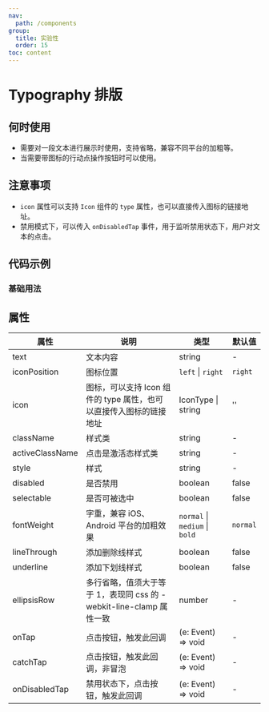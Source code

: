 ```yaml
---
nav:
  path: /components
group:
  title: 实验性
  order: 15
toc: content
---
```


# Typography 排版

## 何时使用

- 需要对一段文本进行展示时使用，支持省略，兼容不同平台的加粗等。
- 当需要带图标的行动点操作按钮时可以使用。

## 注意事项

- `icon` 属性可以支持 `Icon` 组件的 `type` 属性，也可以直接传入图标的链接地址。
- 禁用模式下，可以传入 `onDisabledTap` 事件，用于监听禁用状态下，用户对文本的点击。

## 代码示例

### 基础用法

<code src='../../demo/pages/Typography/index'></code>

## 属性

| 属性            | 说明                                                                | 类型                                                               | 默认值   |
| --------------- | ------------------------------------------------------------------- | ------------------------------------------------------------------ | -------- |
| text            | 文本内容                                                            | string                                                             | -        |
| iconPosition    | 图标位置                                                            | `left` \| `right`                                                  | `right`  |
| icon            | 图标，可以支持 Icon 组件的 type 属性，也可以直接传入图标的链接地址  | IconType \| string                                                 | ''       |
| className       | 样式类                                                              | string                                                             | -        |
| activeClassName | 点击是激活态样式类                                                  | string                                                             | -        |
| style           | 样式                                                                | string                                                             | -        |
| disabled        | 是否禁用                                                            | boolean                                                            | false    |
| selectable      | 是否可被选中                                                        | boolean                                                            | false    |
| fontWeight      | 字重，兼容 iOS、Android 平台的加粗效果                              | `normal` \| `medium` \| `bold`                                     | `normal` |
| lineThrough     | 添加删除线样式                                                      | boolean                                                            | false    |
| underline       | 添加下划线样式                                                      | boolean                                                            | false    |
| ellipsisRow     | 多行省略，值须大于等于 1，表现同 css 的 -webkit-line-clamp 属性一致 | number                                                             | -        |
| onTap           | 点击按钮，触发此回调                                                | (e: Event) => void                                                 | -        |
| catchTap        | 点击按钮，触发此回调，非冒泡                                        | (e: Event) => void                                                 | -        |
| onDisabledTap   | 禁用状态下，点击按钮，触发此回调                                    | (e: Event) => void                                                 | -        |
